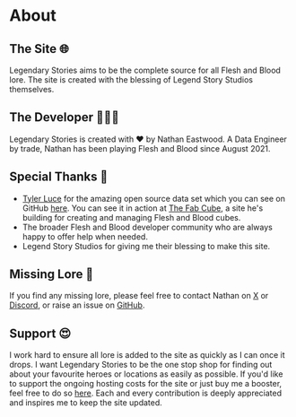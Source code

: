 # About

## The Site 🌐

Legendary Stories aims to be the complete source for all Flesh and Blood lore. The site is created with the blessing of Legend Story Studios themselves.

## The Developer 👨🏼‍💻

Legendary Stories is created with ❤️ by Nathan Eastwood. A Data Engineer by trade, Nathan has been playing Flesh and Blood since August 2021.

## Special Thanks 🙏

* [Tyler Luce](https://github.com/luceleaftea) for the amazing open source data set which you can see on GitHub [here](https://github.com/the-fab-cube/flesh-and-blood-cards). You can see it in action at [The Fab Cube](https://www.thefabcube.com), a site he's building for creating and managing Flesh and Blood cubes.
* The broader Flesh and Blood developer community who are always happy to offer help when needed.
* Legend Story Studios for giving me their blessing to make this site.

## Missing Lore 📖

If you find any missing lore, please feel free to contact Nathan on [X](https://twitter.com/JumpForRoy) or [Discord](https://discordapp.com/users/jumpforroy), or raise an issue on [GitHub](https://github.com/nathaneastwood/fablore/issues).

## Support 😍

I work hard to ensure all lore is added to the site as quickly as I can once it drops. I want Legendary Stories to be the one stop shop for finding out about your favourite heroes or locations as easily as possible. If you'd like to support the ongoing hosting costs for the site or just buy me a booster, feel free to do so [here](https://coff.ee/nathaneastwood). Each and every contribution is deeply appreciated and inspires me to keep the site updated.
